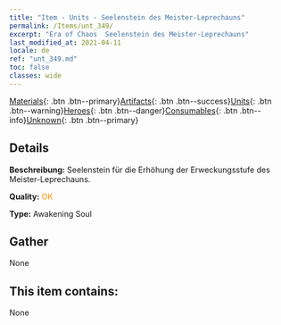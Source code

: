 ```yaml
---
title: "Item - Units - Seelenstein des Meister-Leprechauns"
permalink: /Items/unt_349/
excerpt: "Era of Chaos  Seelenstein des Meister-Leprechauns"
last_modified_at: 2021-04-11
locale: de
ref: "unt_349.md"
toc: false
classes: wide
---
```

 [Materials](/de/Items/){: .btn .btn--primary}[Artifacts](/de/Items/Artifacts/){: .btn .btn--success}[Units](/de/Items/Units/){: .btn .btn--warning}[Heroes](/de/Items/Heroes/){: .btn .btn--danger}[Consumables](/de/Items/Consumables/){: .btn .btn--info}[Unknown](/de/Items/Unknown/){: .btn .btn--primary}

## Details
 **Beschreibung:** Seelenstein für die Erhöhung der Erweckungsstufe des Meister-Leprechauns.

 **Quality:** <span style="color: #FF8C00">OK</span>

 **Type:** Awakening Soul

## Gather

  None

## This item contains:

  None

